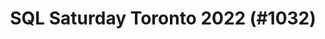 ---
layout: event
title: "SQL Saturday Toronto 2022 (#1032)"
subtitle: ""
tags: [Toronto, Canada, physical, 2022]
thumb: /assets/img/logos/Just_icon_Color_small.png
comments: false
data: SQLSat1032
testevent: 1
---
